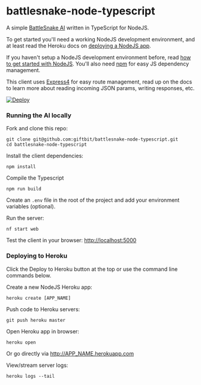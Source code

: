 # battlesnake-node-typescript

A simple [BattleSnake AI](http://battlesnake.io) written in TypeScript for NodeJS.

To get started you'll need a working NodeJS development environment, and at least read the Heroku docs on [deploying a NodeJS app](https://devcenter.heroku.com/articles/getting-started-with-nodejs).

If you haven't setup a NodeJS development environment before, read [how to get started with NodeJS](http://nodejs.org/documentation/tutorials/). You'll also need [npm](https://www.npmjs.com/) for easy JS dependency management.

This client uses [Express4](http://expressjs.com/en/4x/api.html) for easy route management, read up on the docs to learn more about reading incoming JSON params, writing responses, etc.

[![Deploy](https://www.herokucdn.com/deploy/button.png)](https://heroku.com/deploy)


### Running the AI locally

Fork and clone this repo:

```
git clone git@github.com:giftbit/battlesnake-node-typescript.git
cd battlesnake-node-typescript
```

Install the client dependencies:

```
npm install
```

Compile the Typescript

```
npm run build
```

Create an `.env` file in the root of the project and add your environment variables (optional).

Run the server:

```
nf start web
```

Test the client in your browser: [http://localhost:5000](http://localhost:5000)


### Deploying to Heroku

Click the Deploy to Heroku button at the top or use the command line commands below.

Create a new NodeJS Heroku app:

```
heroku create [APP_NAME]
```

Push code to Heroku servers:
```
git push heroku master
```

Open Heroku app in browser:
```
heroku open
```

Or go directly via http://APP_NAME.herokuapp.com

View/stream server logs:
```
heroku logs --tail
```
